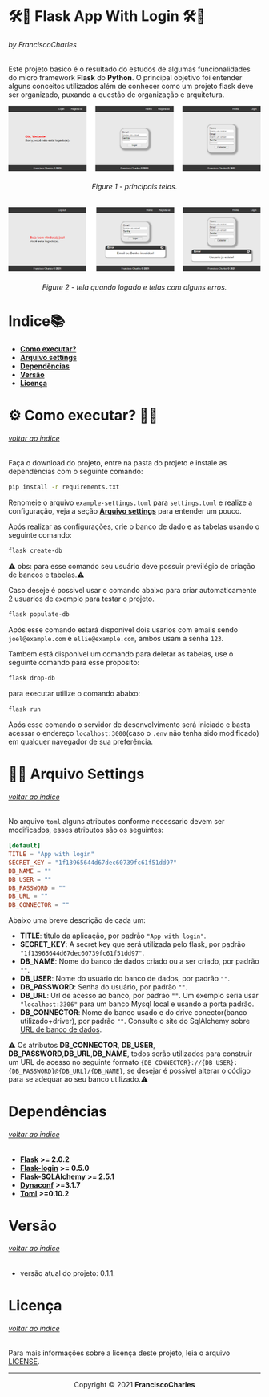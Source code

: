 <p align="center">
  <h1>🛠️🧪 <b>Flask App With Login</b> 🛠️🧪</h1>
  <h6>by <i>FranciscoCharles</i></h6>
</p>
<p align="justify">

Este projeto basico é o resultado do estudos de algumas funcionalidades do micro framework **Flask** do **Python**. O principal objetivo foi entender alguns conceitos utilizados além de conhecer como um projeto flask deve ser organizado, puxando a questão de organização e arquitetura.

</p>

<div align="center">
    <img src="./app_with_login/static/asserts/screen_1.png">
    <br>
    <h6>
        Figure 1 - principais telas.
    </h6>
</div>
<div align="center">
    <img src="./app_with_login/static/asserts/screen_2.png">
    <br>
    <h6>
        Figure 2 - tela quando logado e telas com alguns erros.
    </h6>
</div>

# <a name=index>Indice📚</a>
- [**Como executar?**](#run)
- [**Arquivo settings**](#settings_file)
- [**Dependências**](#dependencies)
- [**Versão**](#version)
- [**Licença**](#license)

# **<a name=run> ⚙️ Como executar? 🧠💭</a>** <h6>[voltar ao indice](#index)</h6>

Faça o download do projeto, entre na pasta do projeto e instale as dependências com o seguinte comando:
```bash
pip install -r requirements.txt
```
Renomeie o arquivo `example-settings.toml` para `settings.toml` e realize a configuração, veja a seção [**Arquivo settings**](#settings_file) para entender um pouco.

Após realizar as configurações, crie o banco de dado e as tabelas usando o seguinte comando:
```bash
flask create-db
```
⚠️ obs: para esse comando seu usuário deve possuir previlégio de criação de bancos e tabelas.⚠️

Caso deseje é possivel usar o comando abaixo para criar automaticamente 2 usuarios de exemplo para testar o projeto.
```bash
flask populate-db
```
Após esse comando estará disponivel dois usarios com emails sendo `joel@example.com` e `ellie@example.com`, ambos usam a senha `123`.

Tambem está disponivel um comando para deletar as tabelas, use o seguinte comando para esse proposito:

```bash
flask drop-db
```
para executar utilize o comando abaixo:
```bash
flask run
```
Após esse comando o servidor de desenvolvimento será iniciado e basta acessar o endereço `localhost:3000`(caso o `.env` não tenha sido modificado) em qualquer navegador de sua preferência.

# **<a name=settings_file>🔧📝 Arquivo Settings</a>**  <h6>[voltar ao indice](#index)</h6>
No arquivo `toml` alguns atributos conforme necessario devem ser modificados, esses atributos são os seguintes:
```toml
[default]
TITLE = "App with login"
SECRET_KEY = "1f13965644d67dec60739fc61f51dd97"
DB_NAME = ""
DB_USER = ""
DB_PASSWORD = ""
DB_URL = ""
DB_CONNECTOR = ""
```
Abaixo uma breve descrição de cada um:

+ **TITLE**: titulo da aplicação, por padrão `"App with login"`.
+ **SECRET_KEY**: A secret key que será utilizada pelo flask, por padrão `"1f13965644d67dec60739fc61f51dd97"`.
+ **DB_NAME**: Nome do banco de dados criado ou a ser criado, por padrão `""`.
+ **DB_USER**: Nome do usuário do banco de dados, por padrão `""`.
+ **DB_PASSWORD**: Senha do usuário, por padrão `""`.
+ **DB_URL**: Url de acesso ao banco, por padrão `""`. Um exemplo seria usar `"localhost:3306"` para um banco Mysql local e usando a porta padrão.
+ **DB_CONNECTOR**: Nome do banco usado e do drive conector(banco utilizado+driver), por padrão `""`. Consulte o site do SqlAlchemy sobre [URL de banco de dados](https://docs.sqlalchemy.org/en/14/core/engines.html).

⚠️
Os atributos **DB_CONNECTOR**, **DB_USER**, **DB_PASSWORD**,**DB_URL**,**DB_NAME**, todos serão utilizados para construir um URL de acesso  no seguinte formato `{DB_CONNECTOR}://{DB_USER}:{DB_PASSWORD}@{DB_URL}/{DB_NAME}`, se desejar é possivel alterar o código para se adequar ao seu banco utilizado.⚠️

# **<a name=dependencies>Dependências</a>**  <h6>[voltar ao indice](#index)</h6>

- [**Flask**](https://pypi.org/project/Flask/) **>= 2.0.2**
- [**Flask-login**](https://pypi.org/project/Flask-Login/) **>= 0.5.0**
- [**Flask-SQLAlchemy**](https://pypi.org/project/Flask-SQLAlchemy/) **>= 2.5.1**
- [**Dynaconf**](https://pypi.org/project/dynaconf/) **>=3.1.7**
- [**Toml**](https://pypi.org/project/toml/) **>=0.10.2**

# **<a name=version>Versão</a>**  <h6>[voltar ao indice](#index)</h6>
- versão atual do projeto: 0.1.1.

# **<a name=license>Licença</a>**  <h6>[voltar ao indice](#index)</h6>

Para mais informações sobre a licença deste projeto, leia o arquivo <a href="./LICENSE" title="go to license file">LICENSE</a>.

---
<p align="center">
    Copyright © 2021 <b>FranciscoCharles</b>
</p>